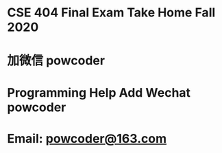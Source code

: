 # CSE 404 Final Exam Take Home Fall 2020
# 加微信 powcoder

# Programming Help Add Wechat powcoder

# Email: powcoder@163.com

